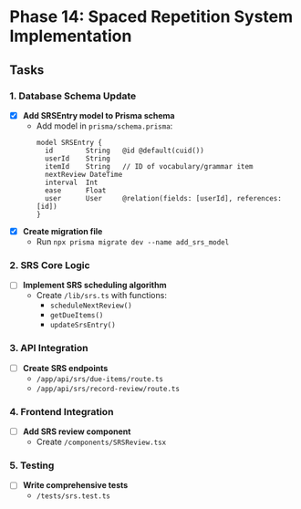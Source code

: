 # Phase 14: Spaced Repetition System Implementation

## Tasks

### 1. Database Schema Update
- [x] **Add SRSEntry model to Prisma schema**
  - Add model in `prisma/schema.prisma`:
    ```prisma
    model SRSEntry {
      id        String   @id @default(cuid())
      userId    String
      itemId    String   // ID of vocabulary/grammar item
      nextReview DateTime
      interval  Int
      ease      Float
      user      User     @relation(fields: [userId], references: [id])
    }
    ```
- [x] **Create migration file**
  - Run `npx prisma migrate dev --name add_srs_model`

### 2. SRS Core Logic
- [ ] **Implement SRS scheduling algorithm**
  - Create `/lib/srs.ts` with functions:
    - `scheduleNextReview()`
    - `getDueItems()`
    - `updateSrsEntry()`

### 3. API Integration
- [ ] **Create SRS endpoints**
  - `/app/api/srs/due-items/route.ts`
  - `/app/api/srs/record-review/route.ts`

### 4. Frontend Integration
- [ ] **Add SRS review component**
  - Create `/components/SRSReview.tsx`

### 5. Testing
- [ ] **Write comprehensive tests**
  - `/tests/srs.test.ts`